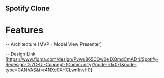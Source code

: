 ## Spotify Clone

# Features

 -- Architecture [MVP - Model View Presenter]

 -- Design Link  [https://www.figma.com/design/Pvwu865CQw0e1XQmdCmAD4/Spotify-Redesign-%7C-UI-Concept-(Community)?node-id=0-1&node-type=CANVAS&t=r4NXc0XHCLwn1nvI-0]